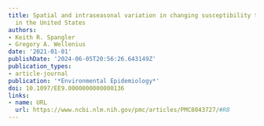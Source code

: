 ```yaml
---
title: Spatial and intraseasonal variation in changing susceptibility to extreme heat
  in the United States
authors:
- Keith R. Spangler
- Gregory A. Wellenius
date: '2021-01-01'
publishDate: '2024-06-05T20:56:26.643149Z'
publication_types:
- article-journal
publication: '*Environmental Epidemiology*'
doi: 10.1097/EE9.0000000000000136
links:
- name: URL
  url: https://www.ncbi.nlm.nih.gov/pmc/articles/PMC8043727/#R8
---
```

